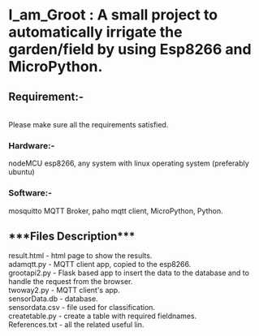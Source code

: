 <h1> <b>I_am_Groot</b> : A small project to automatically irrigate the garden/field by using Esp8266 and MicroPython.</h1>

<h2>Requirement:-</h2><br />
Please make sure all the requirements satisfied.
   <h3>Hardware:-</h3> nodeMCU esp8266, any system with linux operating system (preferably ubuntu)<br /> 
   <h3>Software:-</h3> mosquitto MQTT Broker, paho mqtt client, MicroPython, Python.<br /> 


<h2> ***Files Description*** </h2>
result.html - html page to show the results. <br /> 
adamqtt.py - MQTT client app, copied to the esp8266. <br /> 
grootapi2.py - Flask based app to insert the data to the database and to handle the request from the browser. <br /> 
twoway2.py - MQTT client's app. <br /> 
sensorData.db - database. <br /> 
 sensordata.csv - file used for classification. <br /> 
createtable.py - create a table with required fieldnames. <br /> 
References.txt - all the related useful lin. <br /> 
